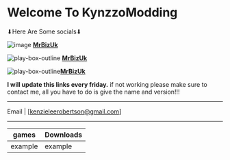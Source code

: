 # Welcome To KynzzoModding


⬇Here Are Some socials⬇

![image](https://user-images.githubusercontent.com/88633497/129462321-9ce5c678-f7a4-4c81-9c7b-15fb799d1076.png) [**MrBizUk**](https://open.spotify.com/user/31tke3kfa7fnu3s2yob5573j4n6a)

![play-box-outline](https://user-images.githubusercontent.com/88633497/129462456-92efe911-a1bd-44f4-a38f-310e806c7c88.png) [**MrBizUk**](https://www.youtube.com/channel/UCHyD8iZPjjB9op8uR6Rhnwg)

![play-box-outline](https://user-images.githubusercontent.com/88633497/129462456-92efe911-a1bd-44f4-a38f-310e806c7c88.png)[**MrBizUk**](https://www.youtube.com/channel/UC9bCakcUokerjTK8kr3t_8A)

**I will update this links every friday.** if not working please make sure to contact me, all you have to do is give the name and version!!!

-----   -------------------
Email | [kenzieleerobertson@gmail.com]
-----   -------------------

games | Downloads
----- | -----
example|example
